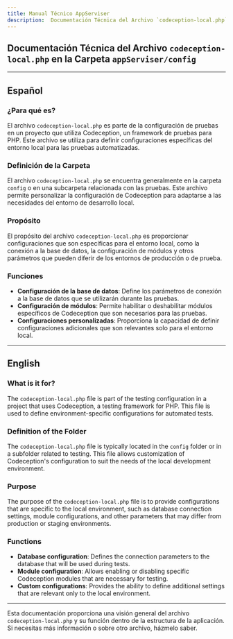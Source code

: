 ```yaml
---
title: Manual Técnico AppServiser
description:  Documentación Técnica del Archivo `codeception-local.php`
---
```


## Documentación Técnica del Archivo `codeception-local.php` en la Carpeta `appServiser/config`

---

## Español

### ¿Para qué es?
El archivo `codeception-local.php` es parte de la configuración de pruebas en un proyecto que utiliza Codeception, un framework de pruebas para PHP. Este archivo se utiliza para definir configuraciones específicas del entorno local para las pruebas automatizadas.

### Definición de la Carpeta
El archivo `codeception-local.php` se encuentra generalmente en la carpeta `config` o en una subcarpeta relacionada con las pruebas. Este archivo permite personalizar la configuración de Codeception para adaptarse a las necesidades del entorno de desarrollo local.

### Propósito
El propósito del archivo `codeception-local.php` es proporcionar configuraciones que son específicas para el entorno local, como la conexión a la base de datos, la configuración de módulos y otros parámetros que pueden diferir de los entornos de producción o de prueba.

### Funciones
- **Configuración de la base de datos**: Define los parámetros de conexión a la base de datos que se utilizarán durante las pruebas.
- **Configuración de módulos**: Permite habilitar o deshabilitar módulos específicos de Codeception que son necesarios para las pruebas.
- **Configuraciones personalizadas**: Proporciona la capacidad de definir configuraciones adicionales que son relevantes solo para el entorno local.

---

## English

### What is it for?
The `codeception-local.php` file is part of the testing configuration in a project that uses Codeception, a testing framework for PHP. This file is used to define environment-specific configurations for automated tests.

### Definition of the Folder
The `codeception-local.php` file is typically located in the `config` folder or in a subfolder related to testing. This file allows customization of Codeception's configuration to suit the needs of the local development environment.

### Purpose
The purpose of the `codeception-local.php` file is to provide configurations that are specific to the local environment, such as database connection settings, module configurations, and other parameters that may differ from production or staging environments.

### Functions
- **Database configuration**: Defines the connection parameters to the database that will be used during tests.
- **Module configuration**: Allows enabling or disabling specific Codeception modules that are necessary for testing.
- **Custom configurations**: Provides the ability to define additional settings that are relevant only to the local environment.

---

Esta documentación proporciona una visión general del archivo `codeception-local.php` y su función dentro de la estructura de la aplicación. Si necesitas más información o sobre otro archivo, házmelo saber.
